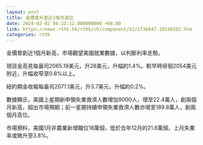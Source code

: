 ```yaml
---
layout: post
title: 金價曾升至近1個月高位
date: 2024-02-02 06:22:12.000000000 +08:00
link: https://news.rthk.hk/rthk/ch/component/k2/1738847-20240202.htm
categories: rthk
---
```


金價曾創近1個月新高，市場觀望美國就業數據，以判斷利率走勢。

現貨金高見每盎司2065.19美元，升28美元，升幅約1.4%。較早時徘徊2054美元附近，升幅收窄至0.8%以上。

紐約期金收報每盎司2071.1美元，升3.7美元，升幅約0.2%。

數據顯示，美國上星期新申領失業救濟人數增加9000人，增至22.4萬人，創兩個月新高，超出市場預期；前一星期持續申領失業救濟人數亦增至189.8萬人，創兩個月高位。

市場預料，美國1月非農業新增職位18萬個，低於去年12月的21.6萬個，上月失業率或微升至3.8%。

